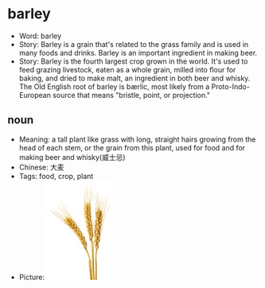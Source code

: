 # barley

- Word: barley
- Story: Barley is a grain that's related to the grass family and is used in many foods and drinks. Barley is an important ingredient in making beer.
- Story: Barley is the fourth largest crop grown in the world. It's used to feed grazing livestock, eaten as a whole grain, milled into flour for baking, and dried to make malt, an ingredient in both beer and whisky. The Old English root of barley is bærlic, most likely from a Proto-Indo-European source that means "bristle, point, or projection."

## noun

- Meaning: a tall plant like grass with long, straight hairs growing from the head of each stem, or the grain from this plant, used for food and for making beer and whisky(威士忌)
- Chinese: 大麦
- Tags: food, crop, plant
- Picture: ![barley](images/barley.jpg)

